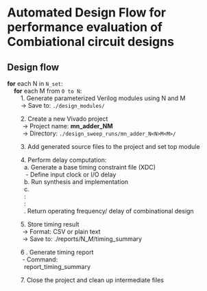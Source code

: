 # Automated Design Flow for performance evaluation of Combiational circuit designs  

 
## Design flow  

**for** each N in `N_set`:     
&nbsp;&nbsp;&nbsp;&nbsp;**for** each M from `0 to N`:     
&nbsp;&nbsp;&nbsp;&nbsp;&nbsp;&nbsp;&nbsp;&nbsp;1. Generate parameterized Verilog modules using N and M     
&nbsp;&nbsp;&nbsp;&nbsp;&nbsp;&nbsp;&nbsp;&nbsp;→ Save to: `./design_modules/`     
   
&nbsp;&nbsp;&nbsp;&nbsp;&nbsp;&nbsp;&nbsp;&nbsp;2. Create a new Vivado project     
&nbsp;&nbsp;&nbsp;&nbsp;&nbsp;&nbsp;&nbsp;&nbsp;&nbsp;→ Project name: **mn_adder_N<N>M<M>**   
&nbsp;&nbsp;&nbsp;&nbsp;&nbsp;&nbsp;&nbsp;&nbsp;&nbsp;→ Directory: `./design_sweep_runs/mn_adder_N<N>M<M>/`   
   
&nbsp;&nbsp;&nbsp;&nbsp;&nbsp;&nbsp;&nbsp;&nbsp;3. Add generated source files to the project and set top module   
   
&nbsp;&nbsp;&nbsp;&nbsp;&nbsp;&nbsp;&nbsp;&nbsp;4. Perform delay computation:   
&nbsp;&nbsp;&nbsp;&nbsp;&nbsp;&nbsp;&nbsp;&nbsp;&nbsp;&nbsp;a. Generate a base timing constraint file (XDC)   
&nbsp;&nbsp;&nbsp;&nbsp;&nbsp;&nbsp;&nbsp;&nbsp;&nbsp;&nbsp;  - Define input clock or I/O delay   
&nbsp;&nbsp;&nbsp;&nbsp;&nbsp;&nbsp;&nbsp;&nbsp;&nbsp;&nbsp;b. Run synthesis and implementation   
&nbsp;&nbsp;&nbsp;&nbsp;&nbsp;&nbsp;&nbsp;&nbsp;&nbsp;&nbsp;c.   
&nbsp;&nbsp;&nbsp;&nbsp;&nbsp;&nbsp;&nbsp;&nbsp;&nbsp;&nbsp;:   
&nbsp;&nbsp;&nbsp;&nbsp;&nbsp;&nbsp;&nbsp;&nbsp;&nbsp;&nbsp;:   
&nbsp;&nbsp;&nbsp;&nbsp;&nbsp;&nbsp;&nbsp;&nbsp;&nbsp;&nbsp;.  Return operating frequency/ delay of combinational design   
              
&nbsp;&nbsp;&nbsp;&nbsp;&nbsp;&nbsp;&nbsp;&nbsp;5. Store timing result   
&nbsp;&nbsp;&nbsp;&nbsp;&nbsp;&nbsp;&nbsp;&nbsp;&nbsp;→ Format: CSV or plain text   
&nbsp;&nbsp;&nbsp;&nbsp;&nbsp;&nbsp;&nbsp;&nbsp;&nbsp;→ Save to: ./reports/N_<N>_M_<M>/timing_summary   
	   
&nbsp;&nbsp;&nbsp;&nbsp;&nbsp;&nbsp;&nbsp;&nbsp;6 . Generate timing report   
&nbsp;&nbsp;&nbsp;&nbsp;&nbsp;&nbsp;&nbsp;&nbsp;&nbsp;- Command:   
&nbsp;&nbsp;&nbsp;&nbsp;&nbsp;&nbsp;&nbsp;&nbsp;&nbsp; report_timing_summary   
   
&nbsp;&nbsp;&nbsp;&nbsp;&nbsp;&nbsp;&nbsp;&nbsp;7. Close the project and clean up intermediate files   
